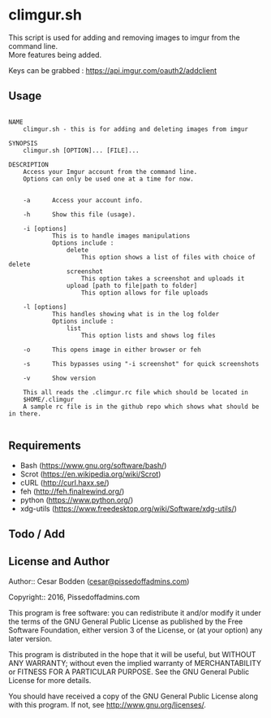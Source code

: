 climgur.sh
====

This script is used for adding and removing images to imgur from the command 
line.<br>
More features being added.

Keys can be grabbed : https://api.imgur.com/oauth2/addclient

Usage
----

<pre><code>
NAME
    climgur.sh - this is for adding and deleting images from imgur

SYNOPSIS
    climgur.sh [OPTION]... [FILE]...

DESCRIPTION
    Access your Imgur account from the command line.
    Options can only be used one at a time for now.


    -a      Access your account info.

    -h      Show this file (usage).

    -i [options]
            This is to handle images manipulations
            Options include :
                delete
                    This option shows a list of files with choice of delete
                screenshot
                    This option takes a screenshot and uploads it
                upload [path to file|path to folder]
                    This option allows for file uploads

    -l [options]
            This handles showing what is in the log folder
            Options include :
                list
                    This option lists and shows log files

    -o      This opens image in either browser or feh

    -s      This bypasses using "-i screenshot" for quick screenshots

    -v      Show version

    This all reads the .climgur.rc file which should be located in
    $HOME/.climgur
    A sample rc file is in the github repo which shows what should be in there.

</code></pre>

Requirements
----

- Bash (https://www.gnu.org/software/bash/)
- Scrot (https://en.wikipedia.org/wiki/Scrot)
- cURL (http://curl.haxx.se/)
- feh (http://feh.finalrewind.org/)
- python (https://www.python.org/)
- xdg-utils (https://www.freedesktop.org/wiki/Software/xdg-utils/)

Todo / Add
----


License and Author
----

Author:: Cesar Bodden (cesar@pissedoffadmins.com)

Copyright:: 2016, Pissedoffadmins.com

This program is free software: you can redistribute it and/or modify
it under the terms of the GNU General Public License as published by
the Free Software Foundation, either version 3 of the License, or
(at your option) any later version.

This program is distributed in the hope that it will be useful,
but WITHOUT ANY WARRANTY; without even the implied warranty of
MERCHANTABILITY or FITNESS FOR A PARTICULAR PURPOSE.  See the
GNU General Public License for more details.

You should have received a copy of the GNU General Public License
along with this program.  If not, see <http://www.gnu.org/licenses/>.
